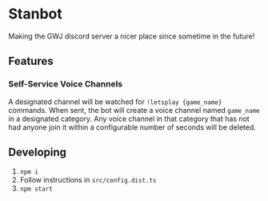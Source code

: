 # Stanbot
Making the GWJ discord server a nicer place since sometime in the future!

## Features
### Self-Service Voice Channels

A designated channel will be watched for `!letsplay {game_name}` commands.
When sent, the bot will create a voice channel named `game_name` in a
designated category. Any voice channel in that category that has not had
anyone join it within a configurable number of seconds will be deleted.

## Developing

1. `npm i`
1. Follow instructions in `src/config.dist.ts`
1. `npm start`
